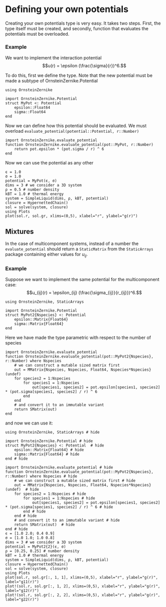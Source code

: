# Defining your own potentials

Creating your own potentials type is very easy. It takes two steps. First, the type itself must be created, and secondly, function that evaluates the potentials must be overloaded. 

### Example 

We want to implement the interaction potential 
$$u(r) = \epsilon (\frac{\sigma}{r})^6.$$

To do this, first we define the type. Note that the new potential must be made a subtype of OrnsteinZernike.Potential
```@example 1
using OrnsteinZernike

import OrnsteinZernike.Potential
struct MyPot <: Potential 
    epsilon::Float64
    sigma::Float64
end
```

Now we can define how this potential should be evaluated. We must overload   `evaluate_potential(potential::Potential, r::Number)`


```@example 1
import OrnsteinZernike.evaluate_potential
function OrnsteinZernike.evaluate_potential(pot::MyPot, r::Number)
    return pot.epsilon * (pot.sigma / r) ^ 6
end
```

Now we can use the potential as any other 

```@example 1
ϵ = 1.0
σ = 1.0
potential = MyPot(ϵ, σ)
dims = 3 # we consider a 3D system
ρ = 0.5 # number density
kBT = 1.0 # thermal energy
system = SimpleLiquid(dims, ρ, kBT, potential)
closure = HypernettedChain()
sol = solve(system, closure)
using Plots
plot(sol.r, sol.gr, xlims=(0,5), xlabel="r", ylabel="g(r)")
```

## Mixtures

In the case of multicomponent systems, instead of a number the `evaluate_potential` should return a `StaticMatrix` from the `StaticArrays` package containing either values for $u_{ij}$. 

### Example

Suppose we want to implement the same potential for the multicomponent case:
$$u_{ij}(r) = \epsilon_{ij} (\frac{\sigma_{ij}}{r_{ij}})^6.$$


```@example 2
using OrnsteinZernike, StaticArrays

import OrnsteinZernike.Potential
struct MyPot2{Nspecies} <: Potential 
    epsilon::Matrix{Float64}
    sigma::Matrix{Float64}
end
```
Here we have made the type parametric with respect to the number of species

```@example 2
import OrnsteinZernike.evaluate_potential
function OrnsteinZernike.evaluate_potential(pot::MyPot2{Nspecies}, r::Number) where Nspecies
    # we can construct a mutable sized matrix first
    out = MMatrix{Nspecies, Nspecies, Float64, Nspecies*Nspecies}(undef) 
    for species2 = 1:Nspecies
        for species1 = 1:Nspecies
            out[species1, species2] = pot.epsilon[species1, species2] * (pot.sigma[species1, species2] / r) ^ 6
        end
    end
    # and convert it to an immutable variant
    return SMatrix(out) 
end
```

and now we can use it:

```@example 3
using OrnsteinZernike, StaticArrays # hide

import OrnsteinZernike.Potential # hide
struct MyPot2{Nspecies} <: Potential  # hide
    epsilon::Matrix{Float64} # hide
    sigma::Matrix{Float64} # hide
end # hide

import OrnsteinZernike.evaluate_potential # hide
function OrnsteinZernike.evaluate_potential(pot::MyPot2{Nspecies}, r::Number) where Nspecies # hide
    # we can construct a mutable sized matrix first # hide
    out = MMatrix{Nspecies, Nspecies, Float64, Nspecies*Nspecies}(undef)  # hide
    for species2 = 1:Nspecies # hide
        for species1 = 1:Nspecies # hide
            out[species1, species2] = pot.epsilon[species1, species2] * (pot.sigma[species1, species2] / r) ^ 6 # hide
        end # hide
    end # hide
    # and convert it to an immutable variant # hide
    return SMatrix(out)  # hide
end # hide
ϵ = [1.0 2.0; 0.4 0.9]
σ = [1.0 1.0; 1.0 0.8]
dims = 3 # we consider a 3D system
potential = MyPot2{2}(ϵ, σ)
ρ = [0.25, 0.25] # number density
kBT = 1.0 # thermal energy
system = SimpleLiquid(dims, ρ, kBT, potential)
closure = HypernettedChain()
sol = solve(system, closure)
using Plots
plot(sol.r, sol.gr[:, 1, 1], xlims=(0,5), xlabel="r", ylabel="g(r)", label="g11(r)")
plot!(sol.r, sol.gr[:, 1, 2], xlims=(0,5), xlabel="r", ylabel="g(r)", label="g12(r)")
plot!(sol.r, sol.gr[:, 2, 2], xlims=(0,5), xlabel="r", ylabel="g(r)", label="g22(r)")
```

